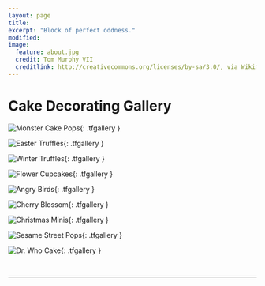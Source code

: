 ```yaml
---
layout: page
title:
excerpt: "Block of perfect oddness."
modified:
image:
  feature: about.jpg
  credit: Tom Murphy VII
  creditlink: http://creativecommons.org/licenses/by-sa/3.0/, via Wikimedia Commons
---
```



# Cake Decorating Gallery

![Monster Cake Pops](/images/monsters.jpg "Monster Cake Pops"){: .tfgallery }

![Easter Truffles](/images/easter.jpg "Easter Truffles"){: .tfgallery }

![Winter Truffles](/images/winter-minis.jpg "Winter Truffles"){: .tfgallery }

![Flower Cupcakes](/images/flowers.jpg "Flower Cupcakes"){: .tfgallery }

![Angry Birds](/images/angry-birds.jpg "Angry Birds Cake Pops"){: .tfgallery }

![Cherry Blossom](/images/cherry-blossom.jpg "Cherry Blossom Cupcakes"){: .tfgallery }

![Christmas Minis](/images/christmas-minis.jpg "Christmas Minis"){: .tfgallery }

![Sesame Street Pops](/images/sesame-street.jpg "Sesame Street Pops"){: .tfgallery }

![Dr. Who Cake](/images/dr-who.jpg "Dr. Who Cake"){: .tfgallery }


<br/>

---


